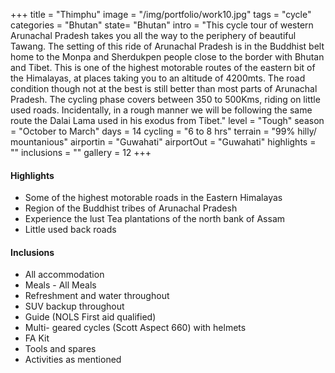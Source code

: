 +++
title = "Thimphu"
image = "/img/portfolio/work10.jpg"
tags = "cycle"
categories = "Bhutan"
state= "Bhutan"
intro = "This cycle tour of western Arunachal Pradesh takes you all the way to the periphery of beautiful Tawang. The setting of this ride of Arunachal Pradesh is in the Buddhist belt home to the Monpa and Sherdukpen people close to the border with Bhutan and Tibet. This is one of the highest motorable routes of the eastern bit of the Himalayas, at places taking you to an altitude of 4200mts. The road condition though not at the best is still better than most parts of Arunachal Pradesh. The cycling phase covers between 350 to 500Kms, riding on little used roads. Incidentally, in a rough manner we will be following the same route the Dalai Lama used in his exodus from Tibet."
level =  "Tough" 
season =  "October to March"
days =  14 
cycling = "6 to 8 hrs"
terrain = "99% hilly/ mountanious"
airportin = "Guwahati"
airportOut =  "Guwahati"
highlights = ""
inclusions = ""
gallery = 12
+++



#### Highlights
* Some of the highest motorable roads in the Eastern Himalayas
* Region of the Buddhist tribes of Arunachal Pradesh
* Experience the lust Tea plantations of the north bank of Assam
* Little used back roads


#### Inclusions
* All accommodation 
* Meals  - All Meals
* Refreshment and water throughout
* SUV backup throughout
* Guide (NOLS First aid qualified)
* Multi- geared cycles (Scott Aspect 660) with helmets
* FA Kit
* Tools and spares
* Activities as mentioned
